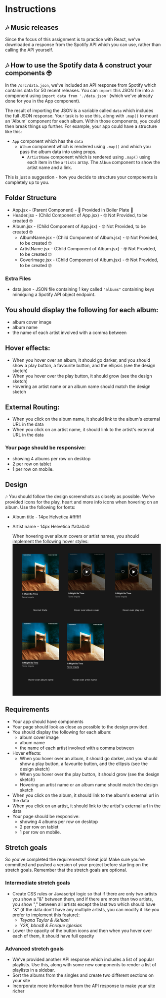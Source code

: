 # Instructions

## 🎶 Music releases

Since the focus of this assignment is to practice with React, we've downloaded a response from the Spotify API which you can use, rather than calling the API yourself.

## 🎶 How to use the Spotify data & construct your components 🤓

In the `/src/data.json`, we've included an API response from Spotify which contains data for 50 recent releases. You can `import` this JSON file into a component using `import data from './data.json'` (which we've already done for you in the App component).

The result of importing the JSON is a variable called `data` which includes the full JSON response. Your task is to use this, along with `.map()` to mount an 'Album' component for each album. Within those components, you could then break things up further. For example, your app could have a structure like this:

- `App` component which has the `data`
  - `Album` component which is rendered using `.map()` and which you pass the album data into using props.
    - `ArtistName` component which is rendered using `.map()` using each item in the `artists` array. The `Album` component to show the artist name and a link.

This is just a suggestion - how you decide to structure your components is completely up to you.

## Folder Structure

- App.jsx - (Parent Component) - 🍿 Provided in Boiler Plate 🍿
- Header.jsx - (Child Component of App.jsx) - 🤓 Not Provided, to be created 🤓
- Album.jsx - (Child Component of App.jsx) - 🤓 Not Provided, to be created 🤓
  - AlbumName.jsx - (Child Component of Album.jsx) - 🤓 Not Provided, to be created 🤓
  - ArtistName.jsx - (Child Component of Album.jsx) - 🤓 Not Provided, to be created 🤓
  - CoverImage.jsx - (Child Component of Album.jsx) - 🤓 Not Provided, to be created 🤓

### Extra Files

- data.json - JSON file containing 1 key called `"albums"` containing keys mimiquing a Spotify API object endpoint.

## You should display the following for each album:

- album cover image
- album name
- the name of each artist involved with a comma between

## Hover effects:

- When you hover over an album, it should go darker, and you should show a play button, a favourite button, and the ellipsis (see the design sketch)
- When you hover over the play button, it should grow (see the design sketch)
- Hovering an artist name or an album name should match the design sketch

## External Routing:

- When you click on the album name, it should link to the album's external URL in the data
- When you click on an artist name, it should link to the artist's external URL in the data

### Your page should be responsive:

- showing 4 albums per row on desktop
- 2 per row on tablet
- 1 per row on mobile.

## Design

🎶 You should follow the design screenshots as closely as possible. We've provided icons for the play, heart and more info icons when hovering on an album. Use the following for fonts:

- Album title - 14px Helvetica #ffffff
- Artist name - 14px Helvetica #a0a0a0

  When hovering over album covers or artist names, you should implement the following hover styles:
  <img src="https://github.com/Technigo/project-music-releases-vite/blob/main/src/design/music-releases.png" alt="Design">

## Requirements

- Your app should have components
- Your page should look as close as possible to the design provided.
- You should display the following for each album:
  - album cover image
  - album name
  - the name of each artist involved with a comma between
- Hover effects:
  - When you hover over an album, it should go darker, and you should show a play button, a favourite button, and the ellipsis (see the design sketch)
  - When you hover over the play button, it should grow (see the design sketch)
  - Hovering an artist name or an album name should match the design sketch
- When you click on the album, it should link to the album's external url in the data
- When you click on an artist, it should link to the artist's external url in the data
- Your page should be responsive:
  - showing 4 albums per row on desktop
  - 2 per row on tablet
  - 1 per row on mobile.

## Stretch goals

So you’ve completed the requirements? Great job! Make sure you've committed and pushed a version of your project before starting on the stretch goals. Remember that the stretch goals are optional.

### Intermediate stretch goals

- Create CSS rules or Javascript logic so that if there are only two artists you show a "&" between them, and if there are more than two artists, you show "," between all artists except the last two which should have "&" (if the data don't have any multiple artists, you can modify it like you prefer to implement this feature):
  - _Teyana Taylor & Kehlani_
  - _Y2K, bbno$ & Enrique Iglesias_
- Lower the opacity of the button icons and then when you hover over each of them, it should have full opacity

### Advanced stretch goals

- We've provided another API response which includes a list of popular playlists. Use this, along with some new components to render a list of playlists in a sidebar.
- Sort the albums from the singles and create two different sections on your site
- Incorporate more information from the API response to make your site richer
